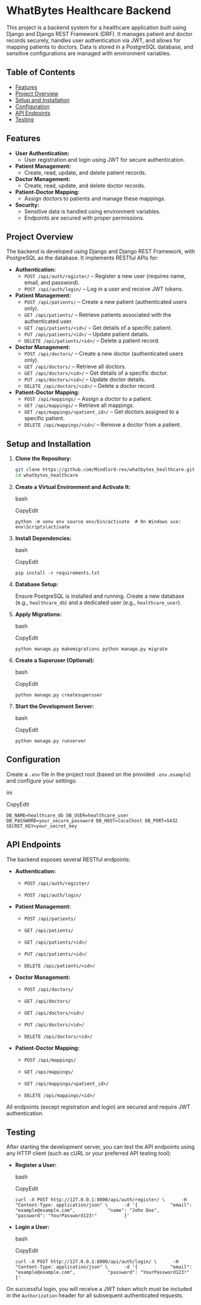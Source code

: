 # WhatBytes Healthcare Backend

This project is a backend system for a healthcare application built using Django and Django REST Framework (DRF). It manages patient and doctor records securely, handles user authentication via JWT, and allows for mapping patients to doctors. Data is stored in a PostgreSQL database, and sensitive configurations are managed with environment variables.

## Table of Contents

- [Features](#features)
- [Project Overview](#project-overview)
- [Setup and Installation](#setup-and-installation)
- [Configuration](#configuration)
- [API Endpoints](#api-endpoints)
- [Testing](#testing)

## Features

- **User Authentication:**  
  - User registration and login using JWT for secure authentication.
- **Patient Management:**  
  - Create, read, update, and delete patient records.
- **Doctor Management:**  
  - Create, read, update, and delete doctor records.
- **Patient-Doctor Mapping:**  
  - Assign doctors to patients and manage these mappings.
- **Security:**  
  - Sensitive data is handled using environment variables.
  - Endpoints are secured with proper permissions.

## Project Overview

The backend is developed using Django and Django REST Framework, with PostgreSQL as the database. It implements RESTful APIs for:

- **Authentication:**  
  - `POST /api/auth/register/` – Register a new user (requires name, email, and password).
  - `POST /api/auth/login/` – Log in a user and receive JWT tokens.
- **Patient Management:**  
  - `POST /api/patients/` – Create a new patient (authenticated users only).
  - `GET /api/patients/` – Retrieve patients associated with the authenticated user.
  - `GET /api/patients/<id>/` – Get details of a specific patient.
  - `PUT /api/patients/<id>/` – Update patient details.
  - `DELETE /api/patients/<id>/` – Delete a patient record.
- **Doctor Management:**  
  - `POST /api/doctors/` – Create a new doctor (authenticated users only).
  - `GET /api/doctors/` – Retrieve all doctors.
  - `GET /api/doctors/<id>/` – Get details of a specific doctor.
  - `PUT /api/doctors/<id>/` – Update doctor details.
  - `DELETE /api/doctors/<id>/` – Delete a doctor record.
- **Patient-Doctor Mapping:**  
  - `POST /api/mappings/` – Assign a doctor to a patient.
  - `GET /api/mappings/` – Retrieve all mappings.
  - `GET /api/mappings/<patient_id>/` – Get doctors assigned to a specific patient.
  - `DELETE /api/mappings/<id>/` – Remove a doctor from a patient.

## Setup and Installation

1. **Clone the Repository:**

   ```bash
   git clone https://github.com/Mindlord-rex/whatbytes_healthcare.git
   cd whatbytes_healthcare
2.  **Create a Virtual Environment and Activate It:**
    
    bash
    
    CopyEdit
    
    `python -m venv env source env/bin/activate  # On Windows use: env\Scripts\activate`
    
3.  **Install Dependencies:**
    
    bash
    
    CopyEdit
    
    `pip install -r requirements.txt`
    
4.  **Database Setup:**
    
    Ensure PostgreSQL is installed and running. Create a new database (e.g., `healthcare_db`) and a dedicated user (e.g., `healthcare_user`).
    
5.  **Apply Migrations:**
    
    bash
    
    CopyEdit
    
    `python manage.py makemigrations python manage.py migrate`
    
6.  **Create a Superuser (Optional):**
    
    bash
    
    CopyEdit
    
    `python manage.py createsuperuser`
    
7.  **Start the Development Server:**
    
    bash
    
    CopyEdit
    
    `python manage.py runserver`
    

## Configuration

Create a `.env` file in the project root (based on the provided `.env.example`) and configure your settings:

ini

CopyEdit

`DB_NAME=healthcare_db DB_USER=healthcare_user DB_PASSWORD=your_secure_password DB_HOST=localhost DB_PORT=5432 SECRET_KEY=your_secret_key`

## API Endpoints

The backend exposes several RESTful endpoints:

*   **Authentication:**
    
    *   `POST /api/auth/register/`
        
    *   `POST /api/auth/login/`
        
*   **Patient Management:**
    
    *   `POST /api/patients/`
        
    *   `GET /api/patients/`
        
    *   `GET /api/patients/<id>/`
        
    *   `PUT /api/patients/<id>/`
        
    *   `DELETE /api/patients/<id>/`
        
*   **Doctor Management:**
    
    *   `POST /api/doctors/`
        
    *   `GET /api/doctors/`
        
    *   `GET /api/doctors/<id>/`
        
    *   `PUT /api/doctors/<id>/`
        
    *   `DELETE /api/doctors/<id>/`
        
*   **Patient-Doctor Mapping:**
    
    *   `POST /api/mappings/`
        
    *   `GET /api/mappings/`
        
    *   `GET /api/mappings/<patient_id>/`
        
    *   `DELETE /api/mappings/<id>/`
        

All endpoints (except registration and login) are secured and require JWT authentication.

## Testing

After starting the development server, you can test the API endpoints using any HTTP client (such as cURL or your preferred API testing tool):

*   **Register a User:**
    
    bash
    
    CopyEdit
    
    `curl -X POST http://127.0.0.1:8000/api/auth/register/ \      -H "Content-Type: application/json" \      -d '{            "email": "example@example.com",            "name": "John Doe",            "password": "YourPassword123!"          }'`
    
*   **Login a User:**
    
    bash
    
    CopyEdit
    
    `curl -X POST http://127.0.0.1:8000/api/auth/login/ \      -H "Content-Type: application/json" \      -d '{            "email": "example@example.com",            "password": "YourPassword123!"          }'`
    

On successful login, you will receive a JWT token which must be included in the `Authorization` header for all subsequent authenticated requests.
